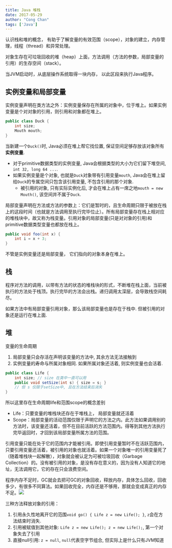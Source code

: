 ```yaml
---
title: Java 堆栈
date: 2017-05-29
author: "Cong Chan"
tags: ['Java']
---
```

认识栈和堆的概念， 有助于了解变量的有效范围（scope），对象的建立，内存管理，线程（thread）和异常处理。

对象生存在可垃圾回收的堆（heap）上面，方法调用（方法的参数，局部变量的引用）的生存空间（stack）。
<!-- more -->

当JVM启动时，从底层操作系统取得一块内存， 以此区段来执行Java程序。

## 实例变量和局部变量
实例变量声明在类方法之外：实例变量保存在所属的对象中，位于堆上。如果实例变量是个对对象的引用，则引用和对象都在堆上。
```java
public class Duck {
    int size;
    Mouth mouth;
}
```
当新建一个`Duck()`时, Java必须在堆上帮它找位置, 保证空间足够存放该对象所有**实例变量**.
* 对于primitive数据类型的实例变量, Java会根据类型的大小为它们留下堆空间, `int 32, long 64 ...`.
* 如果实例变量是个对象, 也就是`Duck`对象带有引用变量`mouth`, Java会在堆上留给`Duck`的专属空间只包含该引用变量, 不包含引用的那个对象.
    * 被引用的对象, 只有实际实例化后, 才会在堆上占有一席之地`mouth = new Mouth()`, 该空间并不属于`Duck`.

局部变量声明在方法或方法的参数上：它们是暂时的，且生命周期只限于被放在栈上的这段时间（也就是方法调用至执行完毕位止）。所有局部变量存在栈上相对应的堆栈块中，故又称为栈变量。引用对象的局部变量(只是对对象的引用)和primitive数据类型变量也都放在栈上。
```java
public void foo(int x) {
    int i = x + 3;
}
```
不管是实例变量还是局部变量， 它们指向的对象本身在堆上。

## 栈
程序对方法的调用，以带有方法的状态的堆栈块的形式，不断堆在栈上面，当前被执行的方法处于栈顶。执行完毕的方法会出栈。递归调用太深层，会导致栈空间耗尽。

如果方法中有局部变量引用对象，那么该局部变量也是存在于栈中. 但被引用的对象还是运行在堆上面.

## 堆
变量的生命周期
1. 局部变量只会存活在声明该变量的方法中, 其余方法无法接触到
2. 实例变量的寿命与所属对象相同. 如果所属对象还活着, 则实例变量也会活着.

```java
public class Life {
    int size; // size 在类中一直可以用
    public void setSize(int s) { size = s; }
    // 但 s 仅限于setSize中, 且在方法结束后消失
}
```
所以这里存在生命周期life和范围scope的概念差别
* Life：只要变量的堆栈块还存在于堆栈上， 局部变量就还活着
* Scope：局部变量的活动范围仅限于声明它的方法之内。此方法如果调用别的方法时，该变量还活着，但不在目前活跃的方法范围内。得等到其他方法执行完毕返回时，才回到该局部变量所属方法的范围。

引用变量只能在处于它的范围内才能被引用。即使引用变量暂时不在活跃范围内，只要引用变量还活着，被引用的对象也就活着。如果一个对象唯一的引用变量死了（随着堆栈块一起解散），对象就会被认定为可被垃圾回收（Garbage Collection）的。没有被引用的对象，是没有存在意义的，因为没有人知道它的地址，无法调用它，它的存在只会浪费空间。

程序内存不足时，GC就会去把可GC的对象回收，释放内存，具体怎么回收，回收多少，有很多不同算法。如果回收完全，内存还是不够用，那就会变成真正的内存不足。![](/images/jvm.png)

三种方法释放对象的引用：
1. 引用永久性地离开它的范围`void go() { Life z = new Life(); }`, `z`会在方法结束时消失.
2. 引用被赋值到其他对象: `Life z = new Life(); z = new Life();`, 第一个对象失去了引用
3. 直接null引用: `z = null`, `null`代表空字节组合, 但实际上是什么只有JVM知道
